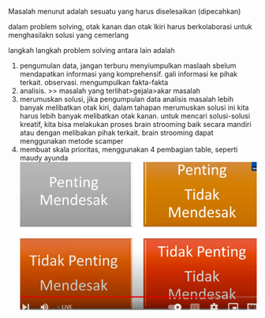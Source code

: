 Masalah menurut adalah sesuatu yang harus diselesaikan (dipecahkan)

dalam problem solving, otak kanan dan otak lkiri harus berkolaborasi untuk menghasilakn solusi yang cemerlang

langkah langkah problem solving antara lain adalah

1. pengumulan data, jangan terburu menyiumpulkan maslaah sbelum mendapatkan informasi yang komprehensif. gali informasi ke pihak terkait. observasi. mengumpulkan fakta-fakta
2. analisis. >> masalah yang terlihat>gejala>akar masalah
3. merumuskan solusi, jika pengumpulan data analisis masalah lebih banyak melibatkan otak kiri, dalam tahapan merumuskan solusi ini kita harus lebih banyak melibatkan otak kanan. untuk mencari solusi-solusi kreatif, kita bisa melakukan proses brain strooming baik secara mandiri atau dengan melibakan pihak terkait. brain strooming dapat menggunakan metode scamper
4. membuat skala prioritas, menggunakan 4 pembagian table, seperti maudy ayunda ![3e6ae51ef2e1c3937e424690184b6ae3.png](../../../../_resources/3e6ae51ef2e1c3937e424690184b6ae3.png)

